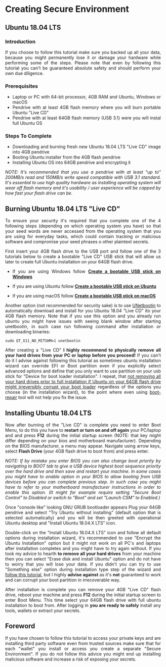 <div style="text-align: justify">

# Creating Secure Environment

## Ubuntu 18.04 LTS

### Introduction

If you choose to follow this tutorial make sure you backed up all your data, because you might permanently lose it or damage your hardware while performing some of the steps. Please note that even by following this tutorial you can't be guaranteed absolute safety and should perform your own due diligence.


### Prerequisites



*   Laptop or PC with 64-bit processor, 4GB RAM and Ubuntu, Windows or macOS
*   Pendrive with at least 4GB flash memory where you will burn portable Ubuntu "Live CD"
*   Pendrive with at least 64GB flash memory (USB 3.1) were you will instal full Ubuntu OS


### Steps To Complete



*   Downloading and burning fresh new Ubuntu 18.04 LTS "Live CD" image into 4GB pendrive
*   Booting Ubuntu installer from the 4GB flash pendrive
*   Installing Ubuntu OS into 64GB pendrive and encrypting it

_NOTE: It's recommended that you use a pendrive with at least "up to" 200MB/s read and 150MB/s write speed compatible with USB 3.1 standard. It's essential to use high quality hardware as installing operating system will wear off flash memory and it's usability / user experience will be capped by how fast your flash drive can be._


## Burning Ubuntu 18.04 LTS "Live CD"

To ensure your security it's required that you complete one of the 4 following steps (depending on which operating system you have) so that your seed words are never accessed from the operating system that you are using for everyday tasks, which could contain tracking or malicious software and compromise your seed phrases o other plaintext secrets.

First insert your 4GB flash drive to the USB port and follow one of the 3 tutorials below to create a bootable "Live CD" USB stick that will allow us later to create full Ubuntu installation on your 64GB flash drive.

* If you are using Windows follow **[Create a bootable USB stick on Windows](https://tutorials.ubuntu.com/tutorial/tutorial-create-a-usb-stick-on-windows#0)** 

* If you are using Ubuntu follow **[Create a bootable USB stick on Ubuntu](https://tutorials.ubuntu.com/tutorial/tutorial-create-a-usb-stick-on-ubuntu#0)** 

* If you are using macOS follow **[Create a bootable USB stick on macOS](https://tutorials.ubuntu.com/tutorial/tutorial-create-a-usb-stick-on-macos#0)** 

 Another option (not recommended for security sake) is to use [UNetbootin](https://unetbootin.github.io/) to automatically download and install for you Ubuntu 18.04 "Live CD" ito your 4GB flash memory. Note that if you use this option and you already run ubuntu you might have issues with seeing blank window after starting unetbootin, in such case run following command after installation or downloading binaries: 


```
sudo QT_X11_NO_MITSHM=1 unetbootin
```


After creating a "Live CD" **I highly recommend to physically remove all your hard drives from your PC or laptop before you proceed!** If you can't do it I advise against following this tutorial as sometimes ubuntu installation wizard can override EFI or Boot partition even if you explicitly select advanced options and define that you only want to use partition on your usb stick for "Device for boot loader installation". I repeat, that <span style="text-decoration:underline;">not removing all your hard drives prior to full installation if Ubuntu on your 64GB flash drive might irreversibly corrupt your boot loader</span> regardless of the options you choose (in the installation wizard), to the point where even using [boot-repair](https://help.ubuntu.com/community/Boot-Repair) tool will not help you fix the issue.



## Installing Ubuntu 18.04 LTS

Now after burning of the "Live CD" is complete you need to enter Boot Menu, to do this you have to **restart or turn on and off again** your PC/laptop and and press **F12** during the initial startup screen (NOTE: that key might differ depending on your bios and motherboard manufacturer). Depending on the BIOS manufacturer, a menu may appear. Navigate using arrow keys, select **Flash Drive** (your 4GB flash drive to boot from) and press enter. 

_NOTE: If by mistake you enter BIOS you can also change boot priority by navigating to BOOT tab to give a USB device highest boot sequence priority over the hard drive and then save and restart your machine._ _In some cases you might have to enable option in your BIOS to allow booting from USB devices before you can complete previous step. In such case you might have to refer to your motherboard manufacturer instructions in order to enable this option. (It might for example require setting "Secure Boot Control" to Disabled or switch to "Boot" and set "Launch CSM" to Enabled.)_

Once "console like" looking GNU GRUB bootloader appears Plug your 64GB pendrive and select "Try Ubuntu without installing" (default option that is selected automatically) and you will be then greeted with operational Ubuntu desktop and "Install Ubuntu 18.04.X LTS" icon.

Double-click on the "Install Ubuntu 18.04.X LTS" icon and follow all default options during installation wizard, it's recommended to use "Encrypt the Ubuntu Installation" option but it might not work on all PC's and laptops after installation completes and you might have to try again without. If you took my advice to hearth **to remove all your hard drives** from your machine then you can select "Erase disk and install Ubuntu" option and do not have to worry that you will lose your data. If you didn't you can try to use "Something else" option during installation type step of the wizard and [follow this tutorial](https://linuxhint.com/run-ubuntu-18-04-from-usb-stick/), but I highly **advise against** as it's **not** guaranteed to work and can corrupt your boot partition in irrecoverable way.

After installation is complete you can remove your 4GB "Live CD" flash drive, reboot your machine and press **F12** during the initial startup screen to enter Boot Menu. This time select your 64GB flash drive with full ubuntu installation to boot from. After logging in **you are ready to safely** install any tools, wallets or extract your secrets.



## Foreword

If you have chosen to follow this tutorial to access your private keys and are installing third party software even from trusted sources make sure that for each "wallet" you install or access you create a separate "Secure Environment". If you do not follow this advice you might end up installing malicious software and increase a risk of exposing your secrets.
</div>


